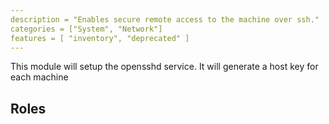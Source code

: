 ```yaml
---
description = "Enables secure remote access to the machine over ssh."
categories = ["System", "Network"]
features = [ "inventory", "deprecated" ]
---
```


This module will setup the opensshd service.
It will generate a host key for each machine


## Roles
